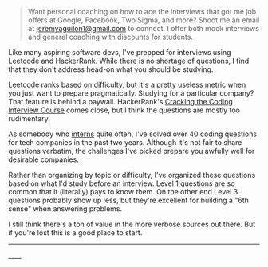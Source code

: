 > Want personal coaching on how to ace the interviews that got me
  job offers at Google, Facebook, Two Sigma, and more? Shoot me an
  email at [jeremyaguilon1@gmail.com](mailto:jeremyaguilon1@gmail.com)
  to connect. I offer both mock interviews and general coaching with
  discounts for students.

Like many aspiring software devs, I've prepped for interviews using Leetcode and
HackerRank. While there is no shortage of questions, I find that they don't
address head-on what you should be studying. 

[Leetcode](https://leetcode.com/problemset/all/) ranks based on difficulty,
but it's a pretty useless metric when you just want to prepare pragmatically.
Studying for a particular company? That feature is behind a paywall.
HackerRank's [Cracking the Coding Interview Course](https://www.hackerrank.com/domains/tutorials/cracking-the-coding-interview)
comes close, but I think the questions are mostly too rudimentary.


As somebody who [interns](/professional) quite often, I've solved over 40 coding questions
for tech companies in the past two years. Although it's not fair to share questions verbatim, the
challenges I've picked prepare you awfully well for desirable companies.


Rather than organizing by topic or difficulty, I've organized these questions
based on what I'd study before an interview. Level 1 questions are so common
that it (literally) pays to know them. On the other end Level 3 questions
probably show up less, but they're excellent for building a "6th sense" when answering
problems.

I still think there's a ton of value in the more verbose sources out there. But
if you're lost this is a good place to start.

____

<SubscribeForm />
____

<CramScore />

